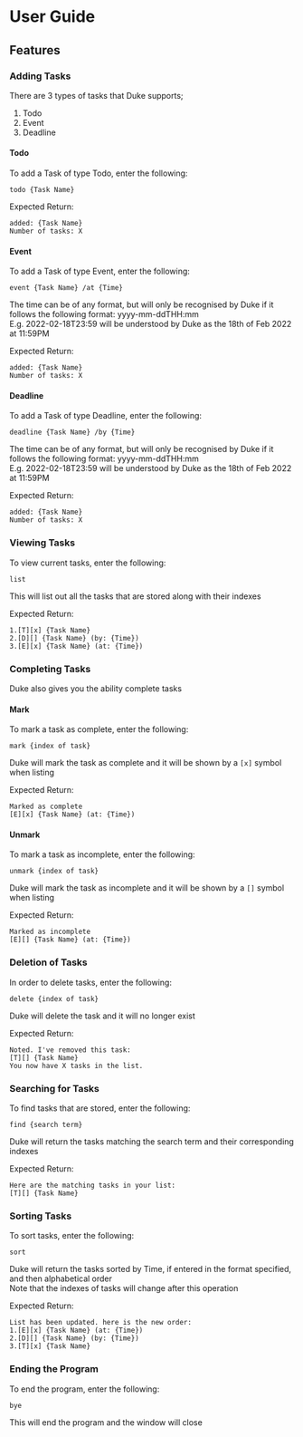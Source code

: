 # User Guide

## Features 

### Adding Tasks
There are 3 types of tasks that Duke supports;
1. Todo
2. Event
3. Deadline

#### Todo
To add a Task of type Todo, enter the following:   
```
todo {Task Name}
```
Expected Return:
```
added: {Task Name}
Number of tasks: X
```

#### Event
To add a Task of type Event, enter the following:
```
event {Task Name} /at {Time}
```
The time can be of any format, but will only 
be recognised by Duke if it follows the 
following format: yyyy-mm-ddTHH:mm   
E.g. 2022-02-18T23:59 will be understood by Duke 
as the 18th of Feb 2022 at 11:59PM

Expected Return:
```
added: {Task Name}
Number of tasks: X
```

#### Deadline
To add a Task of type Deadline, enter the following:
```
deadline {Task Name} /by {Time}
```
The time can be of any format, but will only
be recognised by Duke if it follows the
following format: yyyy-mm-ddTHH:mm   
E.g. 2022-02-18T23:59 will be understood by Duke
as the 18th of Feb 2022 at 11:59PM

Expected Return:
```
added: {Task Name}
Number of tasks: X
```

### Viewing Tasks
To view current tasks, enter the following:
```
list
```
This will list out all the tasks that are stored 
along with their indexes

Expected Return:
```
1.[T][x] {Task Name}
2.[D][] {Task Name} (by: {Time})
3.[E][x] {Task Name} (at: {Time})
```

### Completing Tasks

Duke also gives you the ability complete tasks

#### Mark

To mark a task as complete, enter the following:

```
mark {index of task}
```
Duke will mark the task as complete and it will
be shown by a `[x]` symbol when listing

Expected Return:
```
Marked as complete
[E][x] {Task Name} (at: {Time})
```

#### Unmark

To mark a task as incomplete, enter the following:

```
unmark {index of task}
```
Duke will mark the task as incomplete and it will
be shown by a `[]` symbol when listing

Expected Return:
```
Marked as incomplete
[E][] {Task Name} (at: {Time})
```

### Deletion of Tasks
In order to delete tasks, enter the following:
```
delete {index of task}
```
Duke will delete the task and it will no longer exist

Expected Return:
```
Noted. I've removed this task:
[T][] {Task Name}
You now have X tasks in the list.
```

### Searching for Tasks
To find tasks that are stored, enter the following:
```
find {search term}
```
Duke will return the tasks matching the search term 
and their corresponding indexes

Expected Return:
```
Here are the matching tasks in your list:
[T][] {Task Name}
```

### Sorting Tasks
To sort tasks, enter the following:
```
sort
```
Duke will return the tasks sorted by Time, if 
entered in the format specified, and then 
alphabetical order   
Note that the indexes of tasks will change
after this operation

Expected Return:
```
List has been updated. here is the new order:
1.[E][x] {Task Name} (at: {Time})
2.[D][] {Task Name} (by: {Time})
3.[T][x] {Task Name}
```

### Ending the Program
To end the program, enter the following:
```
bye
```
This will end the program and the window will close
